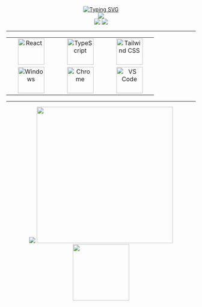 <div align="center">
<div>
<a href="https://git.io/typing-svg"><img src="https://readme-typing-svg.herokuapp.com?font=Fira+Code&size=24&duration=2000&pause=500&color=F7CB00&width=100&lines=fsvboas" alt="Typing SVG" /></a>
</div>

<div>
<a href="https://fsvboas.vercel.app/"><img src="https://img.shields.io/badge/website-000000?style=for-the-badge&logo=About.me&logoColor=white"/></a>
</div>

<div>
<a href="https://www.linkedin.com/in/fsvboas/"><img src="https://img.shields.io/badge/LinkedIn-0077B5?style=for-the-badge&logo=linkedin&logoColor=white" /></a>
<a href="mailto: fsvboas.dev@gmail.com"><img src="https://img.shields.io/badge/Gmail-D14836?style=for-the-badge&logo=gmail&logoColor=white"/></a>
</div>

<hr/>

 <table>
  <tr>
    <td align="center" width="115">
      <img src="https://upload.wikimedia.org/wikipedia/commons/thumb/a/a7/React-icon.svg/2300px-React-icon.svg.png" alt="React" width="70" />
    </td>
    <td align="center" width="115">
        <img src="https://upload.wikimedia.org/wikipedia/commons/thumb/4/4c/Typescript_logo_2020.svg/1200px-Typescript_logo_2020.svg.png" alt="TypeScript" width="70"  />
    </td>
    <td align="center" width="115">
        <img src="https://tailwindcss.com/_next/static/media/tailwindcss-mark.79614a5f61617ba49a0891494521226b.svg" alt="Tailwind CSS" width="70" />
    </td>
  </tr>
  
  <tr>
    <td align="center" width="115">
        <img src="https://upload.wikimedia.org/wikipedia/commons/thumb/5/5f/Windows_logo_-_2012.svg/1024px-Windows_logo_-_2012.svg.png" alt="Windows" width="70" />
    </td>
    <td align="center" width="115">
        <img src="https://upload.wikimedia.org/wikipedia/commons/thumb/a/a5/Google_Chrome_icon_%28September_2014%29.svg/1024px-Google_Chrome_icon_%28September_2014%29.svg.png" alt="Chrome" width="70" />
    </td>
    <td align="center" width="115">
        <img src="https://upload.wikimedia.org/wikipedia/commons/thumb/9/9a/Visual_Studio_Code_1.35_icon.svg/2048px-Visual_Studio_Code_1.35_icon.svg.png" alt="VS Code" width="70"/>
    </td>
  </tr>
</table>

<hr/>

<img src="https://github-readme-stats.vercel.app/api?username=fsvboas&count_private=true&hide=stars,issues&theme=radical&show_icons=true&hide_rank=true"/>
<img src="https://github-readme-stats.vercel.app/api/top-langs/?username=fsvboas&layout=compact&theme=radical" width="362.5"/>
<br>
   <img align="center" width="150px" src="https://profile-counter.glitch.me/{fsvboas}/count.svg" />
</div>
